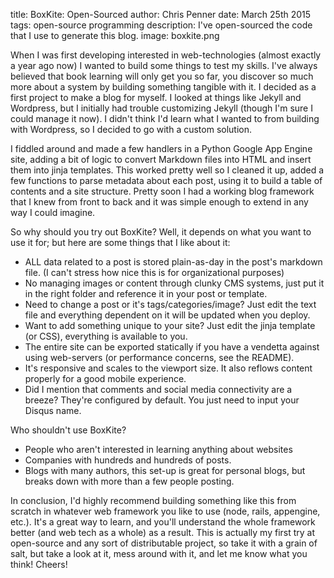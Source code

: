title: BoxKite: Open-Sourced
author: Chris Penner
date: March 25th 2015
tags: open-source programming
description: I've open-sourced the code that I use to generate this blog.
image: boxkite.png

When I was first developing interested in web-technologies (almost exactly a
year ago now) I wanted to build some things to test my skills. I've always
believed that book learning will only get you so far, you discover so much
more about a system by building something tangible with it. I decided as a
first project to make a blog for myself. I looked at things like Jekyll and
Wordpress, but I initially had trouble customizing Jekyll (though I'm sure I
could manage it now). I didn't think I'd learn what I wanted to from building
with Wordpress, so I decided to go with a custom solution.

I fiddled around and made a few handlers in a Python Google App Engine site,
adding a bit of logic to convert Markdown files into HTML and insert them
into jinja templates. This worked pretty well so I cleaned it up, added a few
functions to parse metadata about each post, using it to build a table of
contents and a site structure. Pretty soon I had a working blog framework that
I knew from front to back and it was simple enough to extend in any way I could
imagine.

So why should you try out BoxKite? Well, it depends on what you want to use it
for; but here are some things that I like about it:

* ALL data related to a post is stored plain-as-day in the post's markdown
    file. (I can't stress how nice this is for organizational purposes)
* No managing images or content through clunky CMS systems, just put it in the
    right folder and reference it in your post or template.
* Need to change a post or it's tags/categories/image? Just edit the text file
    and everything dependent on it will be updated when you deploy.
* Want to add something unique to your site? Just edit the jinja template (or
    CSS), everything is available to you.
* The entire site can be exported statically if you have a vendetta against
    using web-servers (or performance concerns, see the README).
* It's responsive and scales to the viewport size. It also reflows content
    properly for a good mobile experience.
* Did I mention that comments and social media connectivity are a breeze?
    They're configured by default. You just need to input your Disqus name.

Who shouldn't use BoxKite?

* People who aren't interested in learning anything about websites
* Companies with hundreds and hundreds of posts.
* Blogs with many authors, this set-up is great for personal blogs, but breaks
    down with more than a few people posting.

In conclusion, I'd highly recommend building something like this from scratch
in whatever web framework you like to use (node, rails, appengine, etc.). It's
a great way to learn, and you'll understand the whole framework better (and web
tech as a whole) as a result. This is actually my first try at open-source and
any sort of distributable project, so take it with a grain of salt, but take a look
at it, mess around with it, and let me know what you think! Cheers!
